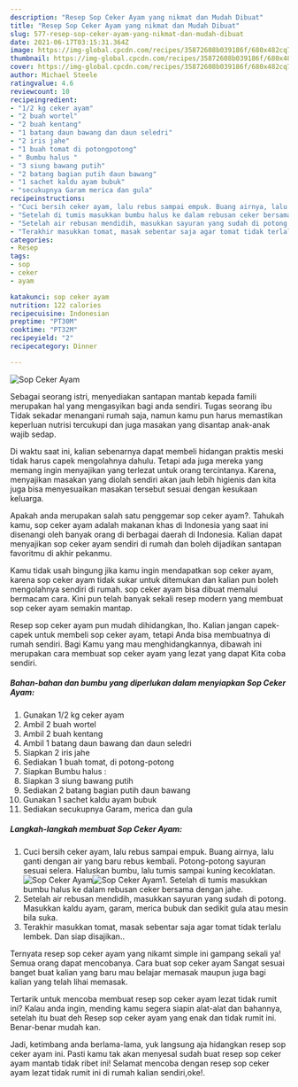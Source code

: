 ```yaml
---
description: "Resep Sop Ceker Ayam yang nikmat dan Mudah Dibuat"
title: "Resep Sop Ceker Ayam yang nikmat dan Mudah Dibuat"
slug: 577-resep-sop-ceker-ayam-yang-nikmat-dan-mudah-dibuat
date: 2021-06-17T03:15:31.364Z
image: https://img-global.cpcdn.com/recipes/35872608b039186f/680x482cq70/sop-ceker-ayam-foto-resep-utama.jpg
thumbnail: https://img-global.cpcdn.com/recipes/35872608b039186f/680x482cq70/sop-ceker-ayam-foto-resep-utama.jpg
cover: https://img-global.cpcdn.com/recipes/35872608b039186f/680x482cq70/sop-ceker-ayam-foto-resep-utama.jpg
author: Michael Steele
ratingvalue: 4.6
reviewcount: 10
recipeingredient:
- "1/2 kg ceker ayam"
- "2 buah wortel"
- "2 buah kentang"
- "1 batang daun bawang dan daun seledri"
- "2 iris jahe"
- "1 buah tomat di potongpotong"
- " Bumbu halus "
- "3 siung bawang putih"
- "2 batang bagian putih daun bawang"
- "1 sachet kaldu ayam bubuk"
- "secukupnya Garam merica dan gula"
recipeinstructions:
- "Cuci bersih ceker ayam, lalu rebus sampai empuk. Buang airnya, lalu ganti dengan air yang baru rebus kembali. Potong-potong sayuran sesuai selera. Haluskan bumbu, lalu tumis sampai kuning kecoklatan."
- "Setelah di tumis masukkan bumbu halus ke dalam rebusan ceker bersama dengan jahe."
- "Setelah air rebusan mendidih, masukkan sayuran yang sudah di potong. Masukkan kaldu ayam, garam, merica bubuk dan sedikit gula atau mesin bila suka."
- "Terakhir masukkan tomat, masak sebentar saja agar tomat tidak terlalu lembek. Dan siap disajikan.."
categories:
- Resep
tags:
- sop
- ceker
- ayam

katakunci: sop ceker ayam 
nutrition: 122 calories
recipecuisine: Indonesian
preptime: "PT30M"
cooktime: "PT32M"
recipeyield: "2"
recipecategory: Dinner

---
```



![Sop Ceker Ayam](https://img-global.cpcdn.com/recipes/35872608b039186f/680x482cq70/sop-ceker-ayam-foto-resep-utama.jpg)

Sebagai seorang istri, menyediakan santapan mantab kepada famili merupakan hal yang mengasyikan bagi anda sendiri. Tugas seorang ibu Tidak sekadar menangani rumah saja, namun kamu pun harus memastikan keperluan nutrisi tercukupi dan juga masakan yang disantap anak-anak wajib sedap.

Di waktu  saat ini, kalian sebenarnya dapat membeli hidangan praktis meski tidak harus capek mengolahnya dahulu. Tetapi ada juga mereka yang memang ingin menyajikan yang terlezat untuk orang tercintanya. Karena, menyajikan masakan yang diolah sendiri akan jauh lebih higienis dan kita juga bisa menyesuaikan masakan tersebut sesuai dengan kesukaan keluarga. 



Apakah anda merupakan salah satu penggemar sop ceker ayam?. Tahukah kamu, sop ceker ayam adalah makanan khas di Indonesia yang saat ini disenangi oleh banyak orang di berbagai daerah di Indonesia. Kalian dapat menyajikan sop ceker ayam sendiri di rumah dan boleh dijadikan santapan favoritmu di akhir pekanmu.

Kamu tidak usah bingung jika kamu ingin mendapatkan sop ceker ayam, karena sop ceker ayam tidak sukar untuk ditemukan dan kalian pun boleh mengolahnya sendiri di rumah. sop ceker ayam bisa dibuat memalui bermacam cara. Kini pun telah banyak sekali resep modern yang membuat sop ceker ayam semakin mantap.

Resep sop ceker ayam pun mudah dihidangkan, lho. Kalian jangan capek-capek untuk membeli sop ceker ayam, tetapi Anda bisa membuatnya di rumah sendiri. Bagi Kamu yang mau menghidangkannya, dibawah ini merupakan cara membuat sop ceker ayam yang lezat yang dapat Kita coba sendiri.

<!--inarticleads1-->

##### Bahan-bahan dan bumbu yang diperlukan dalam menyiapkan Sop Ceker Ayam:

1. Gunakan 1/2 kg ceker ayam
1. Ambil 2 buah wortel
1. Ambil 2 buah kentang
1. Ambil 1 batang daun bawang dan daun seledri
1. Siapkan 2 iris jahe
1. Sediakan 1 buah tomat, di potong-potong
1. Siapkan  Bumbu halus :
1. Siapkan 3 siung bawang putih
1. Sediakan 2 batang bagian putih daun bawang
1. Gunakan 1 sachet kaldu ayam bubuk
1. Sediakan secukupnya Garam, merica dan gula




<!--inarticleads2-->

##### Langkah-langkah membuat Sop Ceker Ayam:

1. Cuci bersih ceker ayam, lalu rebus sampai empuk. Buang airnya, lalu ganti dengan air yang baru rebus kembali. Potong-potong sayuran sesuai selera. Haluskan bumbu, lalu tumis sampai kuning kecoklatan.
<img src="https://img-global.cpcdn.com/steps/577affa7baab9710/160x128cq70/sop-ceker-ayam-langkah-memasak-1-foto.jpg" alt="Sop Ceker Ayam"><img src="https://img-global.cpcdn.com/steps/21609ef788e03805/160x128cq70/sop-ceker-ayam-langkah-memasak-1-foto.jpg" alt="Sop Ceker Ayam">1. Setelah di tumis masukkan bumbu halus ke dalam rebusan ceker bersama dengan jahe.
1. Setelah air rebusan mendidih, masukkan sayuran yang sudah di potong. Masukkan kaldu ayam, garam, merica bubuk dan sedikit gula atau mesin bila suka.
1. Terakhir masukkan tomat, masak sebentar saja agar tomat tidak terlalu lembek. Dan siap disajikan..




Ternyata resep sop ceker ayam yang nikamt simple ini gampang sekali ya! Semua orang dapat mencobanya. Cara buat sop ceker ayam Sangat sesuai banget buat kalian yang baru mau belajar memasak maupun juga bagi kalian yang telah lihai memasak.

Tertarik untuk mencoba membuat resep sop ceker ayam lezat tidak rumit ini? Kalau anda ingin, mending kamu segera siapin alat-alat dan bahannya, setelah itu buat deh Resep sop ceker ayam yang enak dan tidak rumit ini. Benar-benar mudah kan. 

Jadi, ketimbang anda berlama-lama, yuk langsung aja hidangkan resep sop ceker ayam ini. Pasti kamu tak akan menyesal sudah buat resep sop ceker ayam mantab tidak ribet ini! Selamat mencoba dengan resep sop ceker ayam lezat tidak rumit ini di rumah kalian sendiri,oke!.

